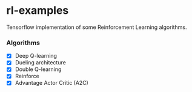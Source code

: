 # rl-examples
Tensorflow implementation of some Reinforcement Learning algorithms.


### Algorithms

-[x] Deep Q-learning
-[x] Dueling architecture
-[x] Double Q-learning
-[x] Reinforce
-[x] Advantage Actor Critic (A2C)
